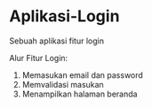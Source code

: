 # Aplikasi-Login
Sebuah aplikasi fitur login

Alur Fitur Login:
1. Memasukan email dan password
2. Memvalidasi masukan
3. Menampilkan halaman beranda
